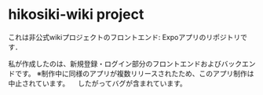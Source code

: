 # hikosiki-wiki project

これは非公式wikiプロジェクトのフロントエンド: Expoアプリのリポジトリです．

私が作成したのは、新規登録・ログイン部分のフロントエンドおよびバックエンドです。
※制作中に同様のアプリが複数リリースされたため、このアプリ制作は中止されています。
　したがってバグが含まれています。


